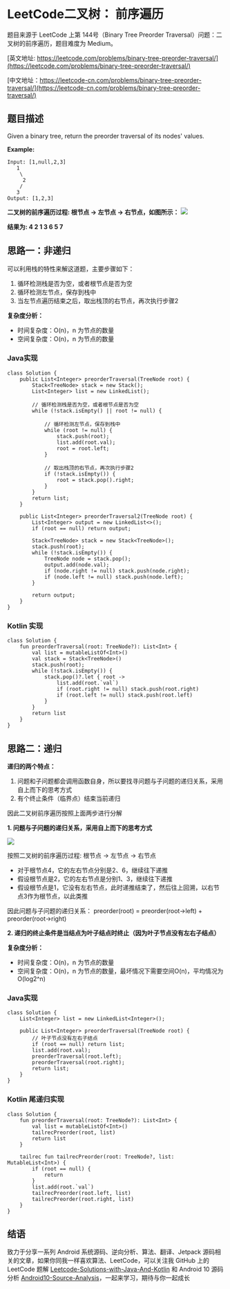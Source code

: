 # LeetCode二叉树： 前序遍历

题目来源于 LeetCode 上第 144号（Binary Tree Preorder Traversal）问题：二叉树的前序遍历，题目难度为 Medium。

[英文地址: https://leetcode.com/problems/binary-tree-preorder-traversal/](https://leetcode.com/problems/binary-tree-preorder-traversal/)

[中文地址：https://leetcode-cn.com/problems/binary-tree-preorder-traversal/](https://leetcode-cn.com/problems/binary-tree-preorder-traversal/)

## 题目描述
 
Given a binary tree, return the preorder traversal of its nodes' values.

**Example:**

```
Input: [1,null,2,3]
   1
    \
     2
    /
   3
Output: [1,2,3]
```

**二叉树的前序遍历过程: 根节点 -> 左节点 -> 右节点，如图所示：**
![](http://cdn.51git.cn/2020-04-18-二叉树.png)

**结果为: 4 2 1 3 6 5 7**

## 思路一：非递归

可以利用栈的特性来解这道题，主要步骤如下：

1. 循环检测栈是否为空，或者根节点是否为空
2. 循环检测左节点，保存到栈中
3. 当左节点遍历结束之后，取出栈顶的右节点，再次执行步骤2

**复杂度分析：**

* 时间复杂度：O(n)，n 为节点的数量
* 空间复杂度：O(n)，n 为节点的数量

### Java实现

```
class Solution {
    public List<Integer> preorderTraversal(TreeNode root) {
        Stack<TreeNode> stack = new Stack();
        List<Integer> list = new LinkedList();

        // 循环检测栈是否为空，或者根节点是否为空
        while (!stack.isEmpty() || root != null) {

            // 循环检测左节点，保存到栈中
            while (root != null) {
                stack.push(root);
                list.add(root.val);
                root = root.left;
            }

            // 取出栈顶的右节点，再次执行步骤2
            if (!stack.isEmpty()) {
                root = stack.pop().right;
            }
        }
        return list;
    }

    public List<Integer> preorderTraversal2(TreeNode root) {
        List<Integer> output = new LinkedList<>();
        if (root == null) return output;

        Stack<TreeNode> stack = new Stack<TreeNode>();
        stack.push(root);
        while (!stack.isEmpty()) {
            TreeNode node = stack.pop();
            output.add(node.val);
            if (node.right != null) stack.push(node.right);
            if (node.left != null) stack.push(node.left);
        }

        return output;
    }
}
```

### Kotlin 实现

```
class Solution {
    fun preorderTraversal(root: TreeNode?): List<Int> {
        val list = mutableListOf<Int>()
        val stack = Stack<TreeNode>()
        stack.push(root);
        while (!stack.isEmpty()) {
            stack.pop()?.let { root ->
                list.add(root.`val`)
                if (root.right != null) stack.push(root.right)
                if (root.left != null) stack.push(root.left)
            }
        }
        return list
    }
}
```

## 思路二：递归

**递归的两个特点：**

1. 问题和子问题都会调用函数自身，所以要找寻问题与子问题的递归关系，采用自上而下的思考方式
2. 有个终止条件（临界点）结束当前递归

因此二叉树前序遍历按照上面两步进行分解

**1. 问题与子问题的递归关系，采用自上而下的思考方式**

![](http://cdn.51git.cn/2020-04-18-二叉树.png)

按照二叉树的前序遍历过程: 根节点 -> 左节点 -> 右节点

* 对于根节点4，它的左右节点分别是2、6，继续往下递推
* 假设根节点是2，它的左右节点是分别1、3，继续往下递推
* 假设根节点是1，它没有左右节点，此时递推结束了，然后往上回溯，以右节点3作为根节点，以此类推

因此问题与子问题的递归关系：
preorder(root) = preorder(root->left) + preorder(root->right)

**2. 递归的终止条件是当结点为叶子结点时终止（因为叶子节点没有左右子结点）**

**复杂度分析：**

* 时间复杂度：O(n)，n 为节点的数量
* 空间复杂度：O(n)，n 为节点的数量，最坏情况下需要空间O(n)，平均情况为O(log2^n)

### Java实现

```
class Solution {
    List<Integer> list = new LinkedList<Integer>();

    public List<Integer> preorderTraversal(TreeNode root) {
        // 叶子节点没有左右子结点
        if (root == null) return list;
        list.add(root.val);
        preorderTraversal(root.left);
        preorderTraversal(root.right);
        return list;
    }
}
```

### Kotlin 尾递归实现

```
class Solution {
    fun preorderTraversal(root: TreeNode?): List<Int> {
        val list = mutableListOf<Int>()
        tailrecPreorder(root, list)
        return list
    }

    tailrec fun tailrecPreorder(root: TreeNode?, list: MutableList<Int>) {
        if (root == null) {
            return
        }
        list.add(root.`val`)
        tailrecPreorder(root.left, list)
        tailrecPreorder(root.right, list)
    }
}
```

## 结语

致力于分享一系列 Android 系统源码、逆向分析、算法、翻译、Jetpack  源码相关的文章，如果你同我一样喜欢算法、LeetCode，可以关注我 GitHub 上的 LeetCode 题解 [Leetcode-Solutions-with-Java-And-Kotlin](https://github.com/hi-dhl/Leetcode-Solutions-with-Java-And-Kotlin) 和  Android 10 源码分析 [Android10-Source-Analysis](https://github.com/hi-dhl/Android10-Source-Analysis)，一起来学习，期待与你一起成长

